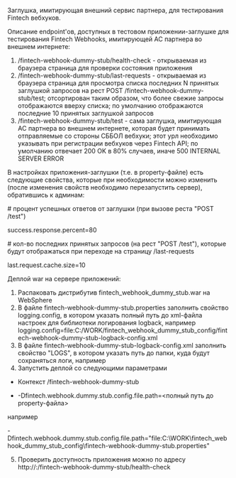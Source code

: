 Заглушка, имитирующая внешний сервис партнера, для тестирования Fintech вебхуков.

Описание endpoint'ов, доступных в тестовом приложении-заглушке для тестирования Fintech Webhooks, имитирующей АС партнера во внешнем интернете:
1) /fintech-webhook-dummy-stub/health-check - открываемая из браузера страница для проверки состояния приложения 
2) /fintech-webhook-dummy-stub/last-requests - открываемая из браузера страница для просмотра списка последних N принятых заглушкой запросов на рест POST /fintech-webhook-dummy-stub/test; отсортирован таким образом, что более свежие запросы отображаются вверху списка; по умолчанию отображаются последние 10 принятых заглушкой запросов
3) /fintech-webhook-dummy-stub/test - сама заглушка, имитирующая АС партнера во внешнем интернете, которая будет принимать отправляемые со стороны СББОЛ вебхуки; этот урл необходимо указывать при регистрации вебхуков через Fintech API; по умолчанию отвечает 200 OK в 80% случаев, иначе 500 INTERNAL SERVER ERROR
 
В настройках приложения-заглушки (т.е. в property-файле) есть следующие свойства, которые при необходимости можно изменить (после изменения свойств необходимо перезапустить сервер), обратившись к админам:

\# процент успешных ответов от заглушки (при вызове реста "POST /test")

success.response.percent=80

\# кол-во последних принятых запросов (на рест "POST /test"), которые будут отображаться при переходе на страницу /last-requests

last.request.cache.size=10

Деплой war на сервере приложений:
1) Распаковать дистрибутив fintech_webhook_dummy_stub.war на WebSphere
2) В файле fintech-webhook-dummy-stub.properties заполнить свойство logging.config, в котором указать полный путь до xml-файла настроек для библиотеки логирования logback, например logging.config=file:C:/WORK/fintech_webhook_dummy_stub_config/fintech-webhook-dummy-stub-logback-config.xml
3) В файле fintech-webhook-dummy-stub-logback-config.xml заполнить свойство "LOGS", в котором указать путь до папки, куда будут сохраняться логи, например <property name="LOGS" value="C:/WORK/fintech_webhook_dummy_stub_logz" />
4) Запустить деплой со следующими параметрами 

 * Контекст /fintech-webhook-dummy-stub

* -Dfintech.webhook.dummy.stub.config.file.path=<полный путь до property-файла>

например

-Dfintech.webhook.dummy.stub.config.file.path="file:C:\WORK\fintech_webhook_dummy_stub_config\fintech-webhook-dummy-stub.properties"

5) Проверить доступность приложения можно по адресу http://<ip-address>:<port>/fintech-webhook-dummy-stub/health-check
